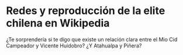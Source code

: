 # Redes y reproducción de la elite chilena en Wikipedia

¿Te sorprendería si te digo que existe un relación clara entre el Mio Cid Campeador y Vicente Huidobro? ¿Y Atahualpa y Piñera?

